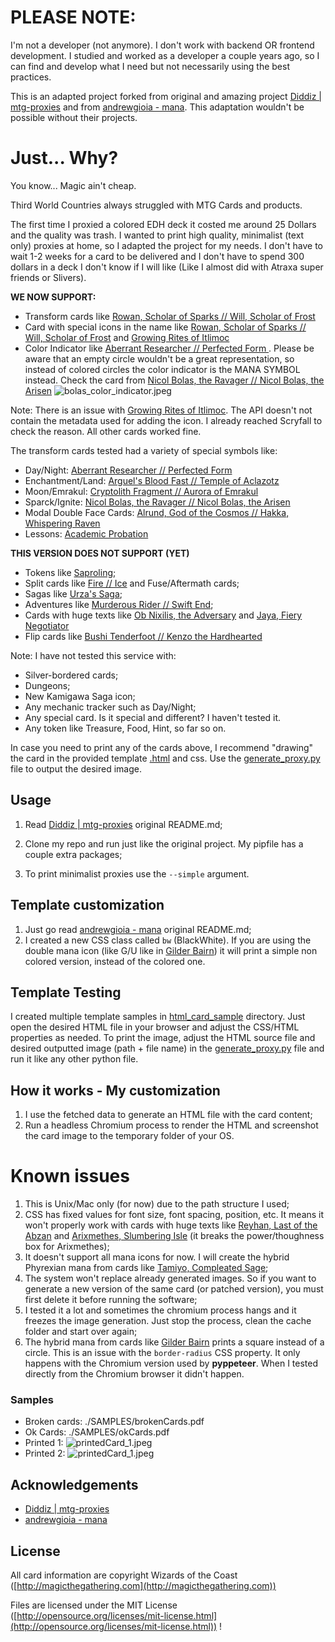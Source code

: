 # **PLEASE NOTE**:
I'm not a developer (not anymore). I don't work with backend OR frontend development. I studied and worked as a developer a couple years ago, so I can find and develop what I need but not necessarily using the best practices.

This is an adapted project forked from original and amazing project [Diddiz | mtg-proxies](https://github.com/DiddiZ/mtg-proxies) and from [andrewgioia - mana](https://github.com/andrewgioia/mana). This adaptation wouldn't be possible without their projects.

# Just... Why?

You know... Magic ain't cheap. 

Third World Countries always struggled with MTG Cards and products. 

The first time I proxied a colored EDH deck it costed me around 25 Dollars and the quality was trash. I wanted to print high quality, minimalist (text only) proxies at home, so I adapted the project for my needs. I don't have to wait 1-2 weeks for a card to be delivered and I don't have to spend 300 dollars in a deck I don't know if I will like (Like I almost did with Atraxa super friends or Slivers).

**WE NOW SUPPORT:**
- Transform cards like [Rowan, Scholar of Sparks // Will, Scholar of Frost](https://scryfall.com/card/stx/A-156/a-rowan-scholar-of-sparks-a-will-scholar-of-frost)
- Card with special icons in the name like [Rowan, Scholar of Sparks // Will, Scholar of Frost](https://scryfall.com/card/stx/A-156/a-rowan-scholar-of-sparks-a-will-scholar-of-frost) and [Growing Rites of Itlimoc](https://scryfall.com/card/xln/191/growing-rites-of-itlimoc-itlimoc-cradle-of-the-sun)
- Color Indicator like [Aberrant Researcher // Perfected Form ](https://scryfall.com/card/soi/49/aberrant-researcher-perfected-form). Please be aware that an empty circle wouldn't be a great representation, so instead of colored circles the color indicator is the MANA SYMBOL instead. Check the card from [Nicol Bolas, the Ravager // Nicol Bolas, the Arisen](https://scryfall.com/card/m19/218/nicol-bolas-the-ravager-nicol-bolas-the-arisen?utm_source=mw_MTGWiki)
![bolas_color_indicator.jpeg](https://github.com/gbartholomeu/mtg-proxies/blob/master/SAMPLES/generated_1.png)

Note: There is an issue with [Growing Rites of Itlimoc](https://scryfall.com/card/xln/191/growing-rites-of-itlimoc-itlimoc-cradle-of-the-sun). The API doesn't not contain the metadata used for adding the icon. I already reached Scryfall to check the reason. All other cards worked fine.

The transform cards tested had a variety of special symbols like: 
- Day/Night: [Aberrant Researcher // Perfected Form ](https://scryfall.com/card/soi/49/aberrant-researcher-perfected-form)
- Enchantment/Land: [Arguel's Blood Fast // Temple of Aclazotz](https://scryfall.com/card/xln/90/arguels-blood-fast-temple-of-aclazotz)
- Moon/Emrakul: [Cryptolith Fragment // Aurora of Emrakul ](https://scryfall.com/card/emn/193/cryptolith-fragment-aurora-of-emrakul)
- Sparck/Ignite: [Nicol Bolas, the Ravager // Nicol Bolas, the Arisen](https://scryfall.com/card/m19/218/nicol-bolas-the-ravager-nicol-bolas-the-arisen)
- Modal Double Face Cards: [Alrund, God of the Cosmos // Hakka, Whispering Raven](https://scryfall.com/card/khm/40/alrund-god-of-the-cosmos-hakka-whispering-raven?back)
- Lessons: [Academic Probation](https://scryfall.com/card/stx/7/academic-probation)

**THIS VERSION DOES NOT SUPPORT (YET)**
- Tokens like [Saproling](https://scryfall.com/card/tddj/1/saproling);
- Split cards like [Fire // Ice](https://scryfall.com/card/mh2/290/fire-ice) and Fuse/Aftermath cards;
- Sagas like [Urza's Saga](https://scryfall.com/card/mh2/259/urzas-saga);
- Adventures like [Murderous Rider // Swift End](https://scryfall.com/card/eld/97/murderous-rider-swift-end);
- Cards with huge texts like [Ob Nixilis, the Adversary](https://scryfall.com/card/snc/206/ob-nixilis-the-adversary) and [Jaya, Fiery Negotiator](https://scryfall.com/card/dmu/133/jaya-fiery-negotiator)
- Flip cards like [Bushi Tenderfoot //  Kenzo the Hardhearted](https://scryfall.com/card/chk/2/bushi-tenderfoot-kenzo-the-hardhearted)

Note: I have not tested this service with:
- Silver-bordered cards;
- Dungeons;
- New Kamigawa Saga icon;
- Any mechanic tracker such as Day/Night;
- Any special card. Is it special and different? I haven't tested it.
- Any token like Treasure, Food, Hint, so far so on.

In case you need to print any of the cards above, I recommend "drawing" the card in the provided template [.html](https://github.com/gbartholomeu/mtg-minimalist-proxies/tree/master/html_card_sample) and css. Use the [generate_proxy.py](https://github.com/gbartholomeu/mtg-minimalist-proxies/blob/master/html_card_sample/generate_proxy.py) file to output the desired image.

## Usage
1. Read [Diddiz | mtg-proxies](https://github.com/DiddiZ/mtg-proxies) original README.md;

2. Clone my repo and run just like the original project. My pipfile has a couple extra packages;

3. To print minimalist proxies use the ```--simple``` argument.

## Template customization

1. Just go read [andrewgioia - mana](https://github.com/andrewgioia/mana) original README.md;
2. I created a new CSS class called ```bw``` (BlackWhite). If you are using the double mana icon (like G/U like in [Gilder Bairn](https://scryfall.com/card/eve/152/gilder-bairn)) it will print a simple non colored version, instead of the colored one.

## Template Testing

I created multiple template samples in [html_card_sample](https://github.com/gbartholomeu/mtg-minimalist-proxies/tree/master/html_card_sample) directory. Just open the desired HTML file in your browser and adjust the CSS/HTML properties as needed. To print the image, adjust the HTML source file and desired outputted image (path + file name) in the [generate_proxy.py](https://github.com/gbartholomeu/mtg-minimalist-proxies/blob/master/html_card_sample/generate_proxy.py) file and run it like any other python file.

## How it works - My customization

1. I use the fetched data to generate an HTML file with the card content;
2. Run a headless Chromium process to render the HTML and screenshot the card image to the temporary folder of your OS.

# Known issues
1. This is Unix/Mac only (for now) due to the path structure I used;
2. CSS has fixed values for font size, font spacing, position, etc. It means it won't properly work with cards with huge texts like [Reyhan, Last of the Abzan](https://scryfall.com/card/cm2/13/reyhan-last-of-the-abzan) and [Arixmethes, Slumbering Isle](https://scryfall.com/card/2xm/189/arixmethes-slumbering-isle) (it breaks the power/thoughness box for Arixmethes);
3. It doesn't support all mana icons for now. I will create the hybrid Phyrexian mana from cards like [Tamiyo, Compleated Sage](https://scryfall.com/card/neo/238/tamiyo-compleated-sage);
4. The system won't replace already generated images. So if you want to generate a new version of the same card (or patched version), you must first delete it before running the software;
5. I tested it a lot and sometimes the chromium process hangs and it freezes the image generation. Just stop the process, clean the cache folder and start over again;
6. The hybrid mana from cards like [Gilder Bairn](https://scryfall.com/card/eve/152/gilder-bairn) prints a square instead of a circle. This is an issue with the ```border-radius``` CSS property. It only happens with the Chromium version used by **pyppeteer**. When I tested directly from the Chromium browser it didn't happen.

### Samples
- Broken cards: ./SAMPLES/brokenCards.pdf
- Ok Cards: ./SAMPLES/okCards.pdf 
- Printed 1: ![printedCard_1.jpeg](https://github.com/gbartholomeu/mtg-proxies/blob/master/SAMPLES/printed_1.jpeg)
- Printed 2: ![printedCard_1.jpeg](https://github.com/gbartholomeu/mtg-proxies/blob/master/SAMPLES/printed_2.jpeg)

## Acknowledgements

- [Diddiz | mtg-proxies](https://github.com/DiddiZ/mtg-proxies)
- [andrewgioia - mana](https://github.com/andrewgioia/mana)


## License

All card information are copyright Wizards of the Coast ([http://magicthegathering.com](http://magicthegathering.com))


Files are licensed under the MIT License ([http://opensource.org/licenses/mit-license.html](http://opensource.org/licenses/mit-license.html))
!
